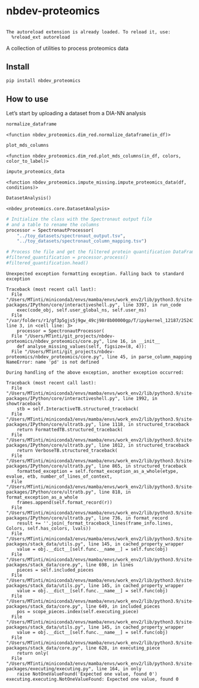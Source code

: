 nbdev-proteomics
================

<!-- WARNING: THIS FILE WAS AUTOGENERATED! DO NOT EDIT! -->

``` python
```

    The autoreload extension is already loaded. To reload it, use:
      %reload_ext autoreload

A collection of utilities to process proteomics data

## Install

``` sh
pip install nbdev_proteomics
```

## How to use

Let’s start by uploading a dataset from a DIA-NN analysis

``` python
normalize_dataframe
```

    <function nbdev_proteomics.dim_red.normalize_dataframe(in_df)>

``` python
plot_mds_columns
```

    <function nbdev_proteomics.dim_red.plot_mds_columns(in_df, colors, color_to_label)>

``` python
impute_proteomics_data
```

    <function nbdev_proteomics.impute_missing.impute_proteomics_data(df, conditions)>

``` python
DatasetAnalysis()
```

    <nbdev_proteomics.core.DatasetAnalysis>

``` python
# Initialize the class with the Spectronaut output file
# and a table to rename the columns
processor = SpectronautProcessor(
    "../toy_datasets/spectronaut_output.tsv",
    "../toy_datasets/spectronaut_column_mapping.tsv")

# Process the file and get the filtered protein quantification DataFrame
#filtered_quantification = processor.process()
#filtered_quantification.head()
```

    Unexpected exception formatting exception. Falling back to standard exception

    Traceback (most recent call last):
      File "/Users/MTinti/miniconda3/envs/mamba/envs/work_env2/lib/python3.9/site-packages/IPython/core/interactiveshell.py", line 3397, in run_code
        exec(code_obj, self.user_global_ns, self.user_ns)
      File "/var/folders/r1/gf3p5gjs5j9gw_49cj98r8b00000gp/T/ipykernel_12187/252438047.py", line 3, in <cell line: 3>
        processor = SpectronautProcessor(
      File "/Users/MTinti/git_projects/nbdev-proteomics/nbdev_proteomics/core.py", line 16, in __init__
        def analyse_missing_values(self, figsize=(8, 4)):
      File "/Users/MTinti/git_projects/nbdev-proteomics/nbdev_proteomics/core.py", line 45, in parse_column_mapping
    NameError: name 'pd' is not defined

    During handling of the above exception, another exception occurred:

    Traceback (most recent call last):
      File "/Users/MTinti/miniconda3/envs/mamba/envs/work_env2/lib/python3.9/site-packages/IPython/core/interactiveshell.py", line 1992, in showtraceback
        stb = self.InteractiveTB.structured_traceback(
      File "/Users/MTinti/miniconda3/envs/mamba/envs/work_env2/lib/python3.9/site-packages/IPython/core/ultratb.py", line 1118, in structured_traceback
        return FormattedTB.structured_traceback(
      File "/Users/MTinti/miniconda3/envs/mamba/envs/work_env2/lib/python3.9/site-packages/IPython/core/ultratb.py", line 1012, in structured_traceback
        return VerboseTB.structured_traceback(
      File "/Users/MTinti/miniconda3/envs/mamba/envs/work_env2/lib/python3.9/site-packages/IPython/core/ultratb.py", line 865, in structured_traceback
        formatted_exception = self.format_exception_as_a_whole(etype, evalue, etb, number_of_lines_of_context,
      File "/Users/MTinti/miniconda3/envs/mamba/envs/work_env2/lib/python3.9/site-packages/IPython/core/ultratb.py", line 818, in format_exception_as_a_whole
        frames.append(self.format_record(r))
      File "/Users/MTinti/miniconda3/envs/mamba/envs/work_env2/lib/python3.9/site-packages/IPython/core/ultratb.py", line 736, in format_record
        result += ''.join(_format_traceback_lines(frame_info.lines, Colors, self.has_colors, lvals))
      File "/Users/MTinti/miniconda3/envs/mamba/envs/work_env2/lib/python3.9/site-packages/stack_data/utils.py", line 145, in cached_property_wrapper
        value = obj.__dict__[self.func.__name__] = self.func(obj)
      File "/Users/MTinti/miniconda3/envs/mamba/envs/work_env2/lib/python3.9/site-packages/stack_data/core.py", line 698, in lines
        pieces = self.included_pieces
      File "/Users/MTinti/miniconda3/envs/mamba/envs/work_env2/lib/python3.9/site-packages/stack_data/utils.py", line 145, in cached_property_wrapper
        value = obj.__dict__[self.func.__name__] = self.func(obj)
      File "/Users/MTinti/miniconda3/envs/mamba/envs/work_env2/lib/python3.9/site-packages/stack_data/core.py", line 649, in included_pieces
        pos = scope_pieces.index(self.executing_piece)
      File "/Users/MTinti/miniconda3/envs/mamba/envs/work_env2/lib/python3.9/site-packages/stack_data/utils.py", line 145, in cached_property_wrapper
        value = obj.__dict__[self.func.__name__] = self.func(obj)
      File "/Users/MTinti/miniconda3/envs/mamba/envs/work_env2/lib/python3.9/site-packages/stack_data/core.py", line 628, in executing_piece
        return only(
      File "/Users/MTinti/miniconda3/envs/mamba/envs/work_env2/lib/python3.9/site-packages/executing/executing.py", line 164, in only
        raise NotOneValueFound('Expected one value, found 0')
    executing.executing.NotOneValueFound: Expected one value, found 0
